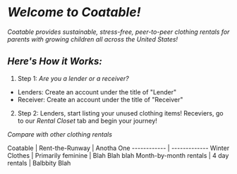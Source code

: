 # _Welcome to Coatable!_

*Coatable provides sustainable, stress-free, peer-to-peer clothing rentals for parents with growing children all across the United States!*

## _Here's How it Works:_

1. Step 1: *Are you a lender or a receiver?* 
  * Lenders: Create an account under the title of "Lender"
  * Receiver: Create an account under the title of "Receiver"
2. Step 2: Lenders, start listing your unused clothing items! Receviers, go to our _Rental Closet_ tab and begin your journey!

_Compare with other clothing rentals_

Coatable | Rent-the-Runway | Anotha One
------------ | -------------
Winter Clothes | Primarily feminine | Blah Blah blah
Month-by-month rentals | 4 day rentals | Balbbity Blah
